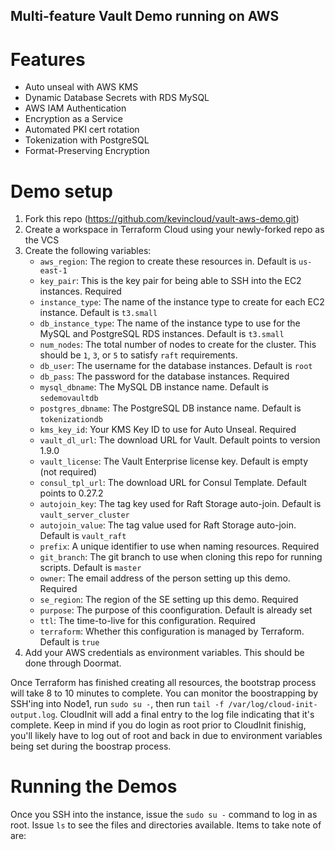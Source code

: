 ## Multi-feature Vault Demo running on AWS

# Features

* Auto unseal with AWS KMS
* Dynamic Database Secrets with RDS MySQL
* AWS IAM Authentication
* Encryption as a Service
* Automated PKI cert rotation
* Tokenization with PostgreSQL
* Format-Preserving Encryption

# Demo setup

1. Fork this repo (https://github.com/kevincloud/vault-aws-demo.git)
2. Create a workspace in Terraform Cloud using your newly-forked repo as the VCS
3. Create the following variables:
   * `aws_region`: The region to create these resources in. Default is `us-east-1`
   * `key_pair`: This is the key pair for being able to SSH into the EC2 instances. Required
   * `instance_type`: The name of the instance type to create for each EC2 instance. Default is `t3.small`
   * `db_instance_type`: The name of the instance type to use for the MySQL and PostgreSQL RDS instances. Default is `t3.small`
   * `num_nodes`: The total number of nodes to create for the cluster. This should be `1`, `3`, or `5` to satisfy `raft` requirements.
   * `db_user`: The username for the database instances. Default is `root`
   * `db_pass`: The password for the database instances. Required
   * `mysql_dbname`: The MySQL DB instance name. Default is `sedemovaultdb`
   * `postgres_dbname`: The PostgreSQL DB instance name. Default is `tokenizationdb`
   * `kms_key_id`: Your KMS Key ID to use for Auto Unseal. Required
   * `vault_dl_url`: The download URL for Vault. Default points to version 1.9.0
   * `vault_license`: The Vault Enterprise license key. Default is empty (not required)
   * `consul_tpl_url`: The download URL for Consul Template. Default points to 0.27.2
   * `autojoin_key`: The tag key used for Raft Storage auto-join. Default is `vault_server_cluster`
   * `autojoin_value`: The tag value used for Raft Storage auto-join. Default is `vault_raft`
   * `prefix`: A unique identifier to use when naming resources. Required
   * `git_branch`: The git branch to use when cloning this repo for running scripts. Default is `master`
   * `owner`: The email address of the person setting up this demo. Required
   * `se_region`: The region of the SE setting up this demo. Required
   * `purpose`: The purpose of this coonfiguration. Default is already set
   * `ttl`: The time-to-live for this configuration. Required
   * `terraform`: Whether this configuration is managed by Terraform. Default is `true`
4. Add your AWS credentials as environment variables. This should be done through Doormat.

Once Terraform has finished creating all resources, the bootstrap process will take 8 to 10 minutes to complete. You can monitor the boostrapping by SSH'ing into Node1, run `sudo su -`, then run `tail -f /var/log/cloud-init-output.log`. CloudInit will add a final entry to the log file indicating that it's complete. Keep in mind if you do login as root prior to CloudInit finishig, you'll likely have to log out of root and back in due to environment variables being set during the boostrap process.

# Running the Demos

Once you SSH into the instance, issue the `sudo su -` command to log in as root. Issue `ls` to see the files and directories available. Items to take note of are:

